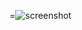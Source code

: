 =![screenshot](https://github.com/Dcode2100/landingpagetest/assets/101972978/b52a9332-aaa1-40b9-a22a-4439723e9a78)
